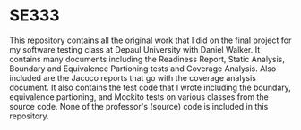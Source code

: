 # SE333
This repository contains all the original work that I did on the final project for my software testing class at Depaul University with Daniel Walker. 
It contains many documents including the Readiness Report, Static Analysis, Boundary and Equivalence Partioning tests and Coverage Analysis. Also included are the Jacoco reports that go with the coverage analysis document. 
It also contains the test code that I wrote including the boundary, equivalence partioning, and Mockito tests on various classes from the source code. 
None of the professor's (source) code is included in this repository.
